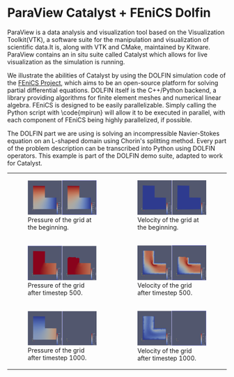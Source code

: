 # ParaView Catalyst + FEniCS Dolfin


ParaView is a data analysis and visualization tool based on the Visualization Toolkit(VTK), a software suite for the manipulation and visualization of scientific data.It is, along with VTK and CMake, maintained by Kitware. ParaView contains an in situ suite called Catalyst which allows for live visualization as the simulation is running.

We illustrate the abilities of Catalyst by using the DOLFIN simulation code of the [FEniCS Project](https://fenicsproject.org/), which aims to be an open-source platform for solving partial differential equations. DOLFIN itself is the C++/Python backend, a library providing algorithms for finite element meshes and numerical linear algebra. FEniCS is designed to be easily parallelizable. Simply calling the Python script with \code{mpirun} will allow it to be executed in parallel, with each component of FEniCS being highly parallelized, if possible.

The DOLFIN part we are using is solving an incompressible Navier-Stokes equation on an L-shaped domain using Chorin's splitting method.
Every part of the problem description can be transcribed into Python using DOLFIN operators.
This example is part of the DOLFIN demo suite, adapted to work for Catalyst.

<table>
    <tr>
        <td>
            <figure>
                <img src="_images/dolfin_pressure_0.png" title="An example of FEniCS" alt="FEniCS" width="400">
                <figcaption>Pressure of the grid at the beginning.</figcaption>
            </figure>
        </td>
        <td>
            <figure>
                <img src="_images/dolfin_velocity_0.png" title="An example of FEniCS" alt="FEniCS" width="400">
                <figcaption>Velocity of the grid at the beginning.</figcaption>
            </figure>
        </td>
    </tr>
    <tr>
        <td>
            <figure>
                <img src="_images/dolfin_pressure_500.png" title="An example of FEniCS" alt="FEniCS" width="400">
                <figcaption>Pressure of the grid after timestep 500.</figcaption>
            </figure>
        </td>
        <td>
            <figure>
                <img src="_images/dolfin_velocity_500.png" title="An example of FEniCS" alt="FEniCS" width="400">
                <figcaption>Velocity of the grid after timestep 500.</figcaption>
            </figure>
        </td>
    </tr>
    <tr>
        <td>
            <figure>
                <img src="_images/dolfin_pressure_1000.png" title="An example of FEniCS" alt="FEniCS" width="400">
                <figcaption>Pressure of the grid after timestep 1000.</figcaption>
            </figure>
        </td>
        <td>
            <figure>
                <img src="_images/dolfin_velocity_1000.png" title="An example of FEniCS" alt="FEniCS" width="400">
                <figcaption>Velocity of the grid after timestep 1000.</figcaption>
            </figure>
        </td>
    </tr>
</table>